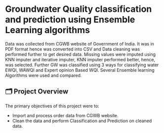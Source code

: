 
# Groundwater Quality classification and prediction using Ensemble Learning algorithms

Data was collected from CGWB website of Government of India. It was in PDF format hence was converted into CSV and Data cleaning was performed further to get desired data. Missing values were imputed using KNN imputer and iterative imputer, KNN imputer performed better, hence, was selected. Further GW was classified using 3 ways for classifying water EWQI, WAWQI and Expert opinion Based WQI. Several Ensemble learning Algorithms were used and compared. 

## 🗂️ Project Overview

The primary objectives of this project were to:
- Import and process order data from CGWB website.
- Clean the data and perform Classification and Prediction on cleaned data.
